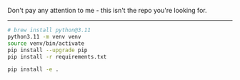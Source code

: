 Don't pay any attention to me - this isn't the repo you're looking for.

---


```sh
# brew install python@3.11
python3.11 -m venv venv
source venv/bin/activate
pip install --upgrade pip
pip install -r requirements.txt

pip install -e .
```
